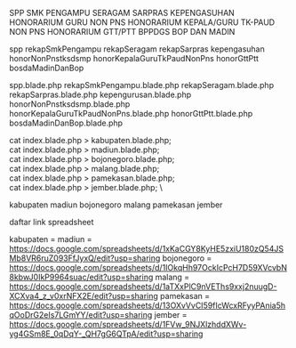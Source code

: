 SPP
SMK PENGAMPU
SERAGAM
SARPRAS
KEPENGASUHAN
HONORARIUM GURU NON PNS
HONORARIUM KEPALA/GURU TK-PAUD NON PNS
HONORARIUM GTT/PTT
BPPDGS BOP DAN MADIN

spp
rekapSmkPengampu
rekapSeragam
rekapSarpras
kepengasuhan
honorNonPnstksdsmp
honorKepalaGuruTkPaudNonPns
honorGttPtt
bosdaMadinDanBop

spp.blade.php rekapSmkPengampu.blade.php rekapSeragam.blade.php rekapSarpras.blade.php kepengurusan.blade.php honorNonPnstksdsmp.blade.php honorKepalaGuruTkPaudNonPns.blade.php honorGttPtt.blade.php bosdaMadinDanBop.blade.php

cat index.blade.php > kabupaten.blade.php; \
cat index.blade.php > madiun.blade.php; \
cat index.blade.php > bojonegoro.blade.php; \
cat index.blade.php > malang.blade.php; \
cat index.blade.php > pamekasan.blade.php; \
cat index.blade.php > jember.blade.php; \

kabupaten
madiun
bojonegoro
malang
pamekasan
jember

daftar link spreadsheet

kabupaten =
madiun = https://docs.google.com/spreadsheets/d/1xKaCGY8KyHE5zxiU180zQ54JSMb8VR6ruZ093FfJyxQ/edit?usp=sharing
bojonegoro = https://docs.google.com/spreadsheets/d/1IOkqHh97OckIcPcH7D59XVcvbN8kbwJ0IkP9964suac/edit?usp=sharing
malang = https://docs.google.com/spreadsheets/d/1aTXxPlC9nVEThs9xxj2nuugD-XCXva4_z_v0xrNFX2E/edit?usp=sharing
pamekasan = https://docs.google.com/spreadsheets/d/13OXvVvCI59fIcWcxRFyyPAnia5hqOoDrG2eIs7LGmYY/edit?usp=sharing
jember = https://docs.google.com/spreadsheets/d/1FVw_9NJXlzhddXWv-yg4GSm8E_0qDqY-_QH7gG6QTpA/edit?usp=sharing
